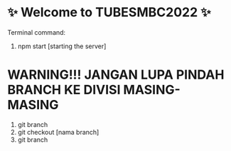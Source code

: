 # ✨ Welcome to TUBESMBC2022 ✨

Terminal command:
1. npm start [starting the server]

# WARNING!!! JANGAN LUPA PINDAH BRANCH KE DIVISI MASING-MASING
1. git branch
2. git checkout [nama branch]
3. git branch